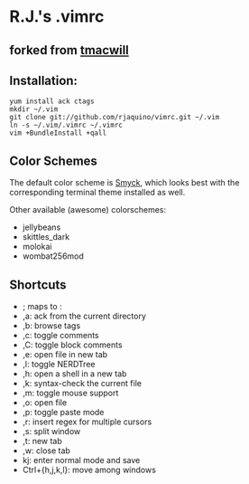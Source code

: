 R.J.'s .vimrc
===
forked from [tmacwill](http://github.com/tmacwill/vimrc)
---

## Installation:

    yum install ack ctags
    mkdir ~/.vim
    git clone git://github.com/rjaquino/vimrc.git ~/.vim
    ln -s ~/.vim/.vimrc ~/.vimrc
    vim +BundleInstall +qall

## Color Schemes

The default color scheme is [Smyck](https://github.com/hukl/Smyck-Color-Scheme/), which looks best with the corresponding terminal theme installed as well.

Other available (awesome) colorschemes:

* jellybeans
* skittles_dark
* molokai
* wombat256mod

## Shortcuts

* ; maps to :
* ,a: ack from the current directory
* ,b: browse tags
* ,c: toggle comments
* ,C: toggle block comments
* ,e: open file in new tab
* ,l: toggle NERDTree
* ,h: open a shell in a new tab
* ,k: syntax-check the current file
* ,m: toggle mouse support
* ,o: open file
* ,p: toggle paste mode
* ,r: insert regex for multiple cursors
* ,s: split window
* ,t: new tab
* ,w: close tab
* kj: enter normal mode and save
* Ctrl+{h,j,k,l}: move among windows
